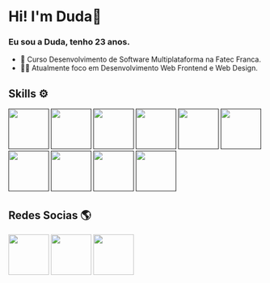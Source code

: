 # Hi! I'm Duda👋
  
### Eu sou a Duda, tenho 23 anos. 

- 📘 Curso Desenvolvimento de Software Multiplataforma na Fatec Franca.
- 👩‍💻 Atualmente foco em Desenvolvimento Web Frontend e Web Design.

## Skills ⚙️

<a href=""><img src="https://cdn.pixabay.com/photo/2017/08/05/11/16/logo-2582748_1280.png" width="80"></a>
<a href=""><img src="https://cdn.pixabay.com/photo/2017/08/05/11/16/logo-2582747_1280.png" width="80"></a>
<a href=""><img src="https://cdn-icons-png.flaticon.com/512/919/919828.png" width="80"></a>
<a href=""><img src="https://cdn-icons-png.flaticon.com/512/919/919832.png" width="80"></a>
<a href=""><img src="https://gitlab.com/uploads/-/system/project/avatar/31182514/logo-react-icon.png" width="80"></a>
<a href=""><img src="https://vitejs.dev/logo-with-shadow.png" width="80"></a>
<a href=""><img src="https://www.freepnglogos.com/uploads/logo-mysql-png/logo-mysql-mysql-logo-png-images-are-download-crazypng-21.png" width="80"></a>
<a href=""><img src="https://cdn.icon-icons.com/icons2/2429/PNG/512/figma_logo_icon_147289.png" width="80"></a>
<a href=""><img src="https://www.imagensempng.com.br/wp-content/uploads/2020/12/illustrator.png" width="80"></a>
<a href=""><img src="https://git-scm.com/images/logos/downloads/Git-Icon-1788C.png" width="80"></a>

## Redes Socias 🌎 

<a href="https://www.linkedin.com/in/eduarda-matos/" target="blank"><img src="https://icons.iconarchive.com/icons/graphicloads/papercut-social/96/Linkedin-icon.png" width="80"></a>
<a href="https://www.instagram.com/dudaarianne/" target="blank"><img src="https://icons.iconarchive.com/icons/graphicloads/papercut-social/96/Instagram-icon.png" width="80"></a>
<a href="https://twitter.com/duda_mdev" target="blank"><img src="https://icons.iconarchive.com/icons/graphicloads/papercut-social/96/Twitter-icon.png" width="80"></a>
